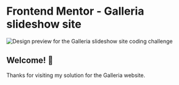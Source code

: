 # Frontend Mentor - Galleria slideshow site

![Design preview for the Galleria slideshow site coding challenge](./preview.gif)

## Welcome! 👋

Thanks for visiting my solution for the Galleria website.
